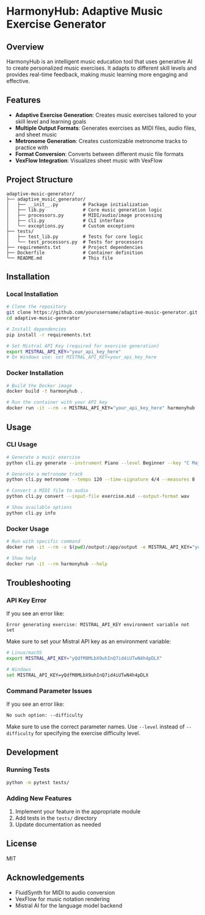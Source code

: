 # HarmonyHub: Adaptive Music Exercise Generator

## Overview

HarmonyHub is an intelligent music education tool that uses generative AI to create personalized music exercises. It adapts to different skill levels and provides real-time feedback, making music learning more engaging and effective.

## Features

- **Adaptive Exercise Generation**: Creates music exercises tailored to your skill level and learning goals
- **Multiple Output Formats**: Generates exercises as MIDI files, audio files, and sheet music
- **Metronome Generation**: Creates customizable metronome tracks to practice with
- **Format Conversion**: Converts between different music file formats
- **VexFlow Integration**: Visualizes sheet music with VexFlow

## Project Structure

```
adaptive-music-generator/
├── adaptive_music_generator/
│   ├── __init__.py         # Package initialization
│   ├── lib.py              # Core music generation logic
│   ├── processors.py       # MIDI/audio/image processing
│   ├── cli.py              # CLI interface
│   └── exceptions.py       # Custom exceptions
├── tests/
│   ├── test_lib.py         # Tests for core logic
│   └── test_processors.py  # Tests for processors
├── requirements.txt        # Project dependencies
├── Dockerfile              # Container definition
└── README.md               # This file
```

## Installation

### Local Installation

```bash
# Clone the repository
git clone https://github.com/yourusername/adaptive-music-generator.git
cd adaptive-music-generator

# Install dependencies
pip install -r requirements.txt

# Set Mistral API Key (required for exercise generation)
export MISTRAL_API_KEY="your_api_key_here"
# On Windows use: set MISTRAL_API_KEY=your_api_key_here
```

### Docker Installation

```bash
# Build the Docker image
docker build -t harmonyhub .

# Run the container with your API key
docker run -it --rm -e MISTRAL_API_KEY="your_api_key_here" harmonyhub
```

## Usage

### CLI Usage

```bash
# Generate a music exercise
python cli.py generate --instrument Piano --level Beginner --key "C Major" --time-signature 4/4 --measures 4 --output-format mp3

# Generate a metronome track
python cli.py metronome --tempo 120 --time-signature 4/4 --measures 8

# Convert a MIDI file to audio
python cli.py convert --input-file exercise.mid --output-format wav

# Show available options
python cli.py info
```

### Docker Usage

```bash
# Run with specific command
docker run -it --rm -v $(pwd)/output:/app/output -e MISTRAL_API_KEY="your_api_key_here" harmonyhub generate --instrument Piano --level Intermediate

# Show help
docker run -it --rm harmonyhub --help
```

## Troubleshooting

### API Key Error

If you see an error like:
```
Error generating exercise: MISTRAL_API_KEY environment variable not set
```

Make sure to set your Mistral API key as an environment variable:
```bash
# Linux/macOS
export MISTRAL_API_KEY="yQdfM8MLbX9uhInQ7id4iUTwN4h4pDLX"

# Windows
set MISTRAL_API_KEY=yQdfM8MLbX9uhInQ7id4iUTwN4h4pDLX
```

### Command Parameter Issues

If you see an error like:
```
No such option: --difficulty
```

Make sure to use the correct parameter names. Use `--level` instead of `--difficulty` for specifying the exercise difficulty level.

## Development

### Running Tests

```bash
python -m pytest tests/
```

### Adding New Features

1. Implement your feature in the appropriate module
2. Add tests in the `tests/` directory
3. Update documentation as needed

## License

MIT

## Acknowledgements

- FluidSynth for MIDI to audio conversion
- VexFlow for music notation rendering
- Mistral AI for the language model backend



